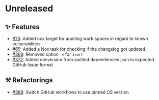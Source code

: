 # Unreleased

## ✨ Features

* [#73](https://github.com/exasol/python-toolbox/issues/73): Added nox target for auditing work spaces in regard to known vulnerabilities
* [#65](https://github.com/exasol/python-toolbox/issues/65): Added a Nox task for checking if the changelog got updated.
* [#369](https://github.com/exasol/python-toolbox/issues/369): Removed option `-v` for `isort`
* [#372](https://github.com/exasol/python-toolbox/issues/372): Added conversion from audited dependencies json to expected GitHub Issue format 

## ⚒️ Refactorings
* [#388](https://github.com/exasol/python-toolbox/issues/388): Switch GitHub workflows to use pinned OS version
